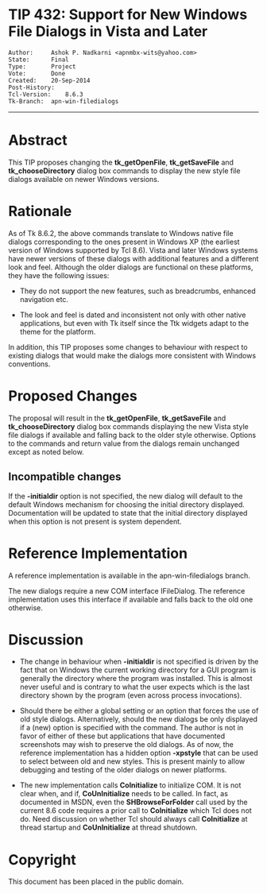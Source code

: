 # TIP 432: Support for New Windows File Dialogs in Vista and Later
	Author:		Ashok P. Nadkarni <apnmbx-wits@yahoo.com>
	State:		Final
	Type:		Project
	Vote:		Done
	Created:	20-Sep-2014
	Post-History:	
	Tcl-Version:	8.6.3
	Tk-Branch:	apn-win-filedialogs
-----

# Abstract

This TIP proposes changing the **tk\_getOpenFile**, **tk\_getSaveFile** and
**tk\_chooseDirectory** dialog box commands to display the new style file
dialogs available on newer Windows versions.

# Rationale

As of Tk 8.6.2, the above commands translate to Windows native file dialogs
corresponding to the ones present in Windows XP \(the earliest version of
Windows supported by Tcl 8.6\). Vista and later Windows systems have newer
versions of these dialogs with additional features and a different look and
feel. Although the older dialogs are functional on these platforms, they have
the following issues:

 * They do not support the new features, such as breadcrumbs, enhanced
   navigation etc.
   
 * The look and feel is dated and inconsistent not only with other native
   applications, but even with Tk itself since the Ttk widgets adapt to the
   theme for the platform.

In addition, this TIP proposes some changes to behaviour with respect to
existing dialogs that would make the dialogs more consistent with Windows
conventions.

# Proposed Changes

The proposal will result in the **tk\_getOpenFile**, **tk\_getSaveFile** and
**tk\_chooseDirectory** dialog box commands displaying the new Vista style
file dialogs if available and falling back to the older style otherwise.
Options to the commands and return value from the dialogs remain unchanged
except as noted below.

## Incompatible changes

If the **-initialdir** option is not specified, the new dialog will default
to the default Windows mechanism for choosing the initial directory displayed.
Documentation will be updated to state that the initial directory displayed
when this option is not present is system dependent.

# Reference Implementation

A reference implementation is available in the apn-win-filedialogs branch.

The new dialogs require a new COM interface IFileDialog. The reference
implementation uses this interface if available and falls back to the old one
otherwise.

# Discussion

 * The change in behaviour when **-initialdir** is not specified is driven
   by the fact that on Windows the current working directory for a GUI program
   is generally the directory where the program was installed. This is almost
   never useful and is contrary to what the user expects which is the last
   directory shown by the program \(even across process invocations\).

 * Should there be either a global setting or an option that forces the use of
   old style dialogs. Alternatively, should the new dialogs be only displayed
   if a \(new\) option is specified with the command.  The author is not in
   favor of either of these but applications that have documented screenshots
   may wish to preserve the old dialogs.  As of now, the reference
   implementation has a hidden option **-xpstyle** that can be used to
   select between old and new styles.  This is present mainly to allow
   debugging and testing of the older dialogs on newer platforms.

 * The new implementation calls **CoInitialize** to initialize COM. It is
   not clear when, and if, **CoUnInitialize** needs to be called. In fact,
   as documented in MSDN, even the **SHBrowseForFolder** call used by the
   current 8.6 code requires a prior call to **CoInitialize** which Tcl does
   not do.  Need discussion on whether Tcl should always call
   **CoInitialize** at thread startup and **CoUnInitialize** at thread
   shutdown.

# Copyright

This document has been placed in the public domain.

